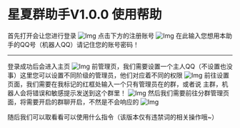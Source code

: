 # 星夏群助手V1.0.0 使用帮助
首先打开会让您进行登录
![Img](https://s2.loli.net/2022/07/31/AUMolg3IdXVm7wB.png)
点击下方的注册账号
![Img](https://s2.loli.net/2022/07/31/WyAMYEmrpxgkfbD.png)
在此输入您想用本助手的QQ号（机器人QQ）请记住您的账号密码！

--------

登录成功后会进入主页
![Img](https://s2.loli.net/2022/07/31/23QIMUiPsOzeLXp.png)
前管理页，我们需要设置一个主人QQ（不设置也没事）这里您可以设置不同阶级的管理员，他们对应着不同的权限
![Img](https://s2.loli.net/2022/07/31/rmIw3CFbktDehsz.png)
前往设置页面，我们需要在我标记的红框处输入一个只有管理员在的群，或者说 主群，机器人会将错误和敏感提示发送到这个群里！
![Img](https://s2.loli.net/2022/07/31/VBEi2Nj6r1ODQTp.png)
然后我们需要前往分群管理页面，将需要开启的群聊开启，不然是不会响应的
![Img](https://s2.loli.net/2022/07/31/asc5Vio8KBl9CXD.png)

随后我们可以取看看可以使用什么指令（该版本仅有违禁词的相关操作哦~）
